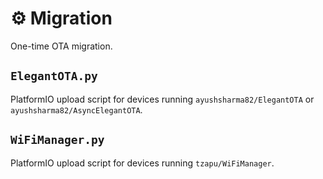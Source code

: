 # ⚙️ Migration

One-time OTA migration.

## `ElegantOTA.py`

PlatformIO upload script for devices running `ayushsharma82/ElegantOTA` or `ayushsharma82/AsyncElegantOTA`.

## `WiFiManager.py`

PlatformIO upload script for devices running `tzapu/WiFiManager`.
